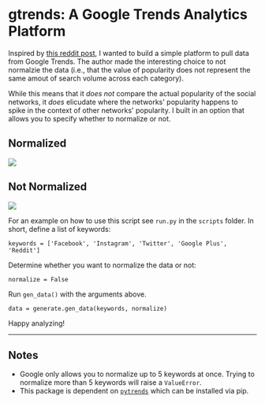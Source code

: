 # gtrends: A Google Trends Analytics Platform

Inspired by [this reddit post](https://www.reddit.com/r/dataisbeautiful/comments/8ahy05/internet_communities_popularity_on_google_trends/), I wanted to build a simple platform to pull data from Google Trends. The author made the interesting choice to not normalzie the data (i.e., that the value of popularity does not represent the same amout of search volume across each category). 

While this means that it _does not_ compare the actual popularity of the social networks, it _does_ elicudate where the networks' popularity happens to spike in the context of other networks' popularity. I built in an option that allows you to specify whether to normalize or not.

## Normalized
![](https://i.imgur.com/AU0c7fu.png)

## Not Normalized
![](https://i.imgur.com/120geGD.png)

For an example on how to use this script see `run.py` in the `scripts` folder. In short, define a list of keywords:

    keywords = ['Facebook', 'Instagram', 'Twitter', 'Google Plus', 'Reddit']

Determine whether you want to normalize the data or not:

    normalize = False

Run `gen_data()` with the arguments above.

    data = generate.gen_data(keywords, normalize)

Happy analyzing!

***

## Notes

- Google only allows you to normalize up to 5 keywords at once. Trying to normalize more than 5 keywords will raise a `ValueError`.
- This package is dependent on [`pytrends`](https://github.com/GeneralMills/pytrends) which can be installed via pip.